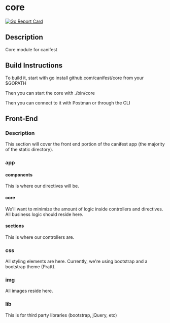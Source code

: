 # core
[![Go Report Card](https://goreportcard.com/badge/github.com/canifest/core)](https://goreportcard.com/report/github.com/canifest/core)

## Description

Core module for canifest

## Build Instructions
To build it, start with go install github.com/canifest/core from your $GOPATH

Then you can start the core with ./bin/core

Then you can connect to it with Postman or through the CLI

## Front-End

### Description
This section will cover the front end portion of the canifest app (the majority of the static directory).

### app

#### components
This is where our directives will be.

#### core
We'll want to minimize the amount of logic inside controllers and directives. All business logic should reside here.

#### sections
This is where our controllers are.

### css
All styling elements are here. Currently, we're using bootstrap and a bootstrap theme (Pratt).

### img
All images reside here.

### lib
This is for third party libraries (bootstrap, jQuery, etc)
